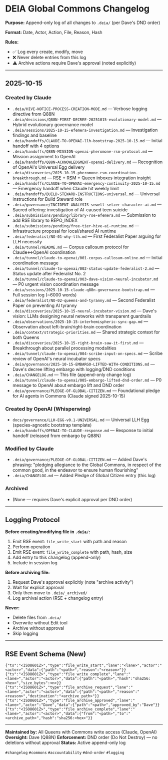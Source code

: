 # DEIA Global Commons Changelog

**Purpose:** Append-only log of all changes to `.deia/` (per Dave's DND order)

**Format:** Date, Actor, Action, File, Reason, Hash

**Rules:**
- ✅ Log every create, modify, move
- ❌ Never delete entries from this log
- ⚠️ Archive actions require Dave's approval (noted explicitly)

---

## 2025-10-15

### Created by Claude

- `.deia/HIVE-NOTICE-PROCESS-CREATION-MODE.md` — Verbose logging directive from Q88N
- `.deia/decisions/Q88N-FIRST-DECREE-20251015-evolutionary-model.md` — Hybrid evolutionary governance model
- `.deia/sessions/2025-10-15-efemera-investigation.md` — Investigation findings and baseline
- `.deia/handoffs/CLAUDE-TO-OPENAI-llh-bootstrap-2025-10-15.md` — Initial handoff with 4 options
- `.deia/handoffs/Q88N-MISSION-openai-pheromone-rsm-protocol.md` — Mission assignment to OpenAI
- `.deia/handoffs/Q88N-ACKNOWLEDGMENT-openai-delivery.md` — Recognition of OpenAI's Universal Egg delivery
- `.deia/discoveries/2025-10-15-pheromone-rsm-coordination-breakthrough.md` — RSE + RSM + Queen inboxes integration insight
- `.deia/handoffs/CLAUDE-TO-OPENAI-emergency-continuity-2025-10-15.md` — Emergency handoff when Claude hit weekly limit
- `.deia/handoffs/BUILD-STEWARD-INSTRUCTIONS-universal.md` — Universal instructions for Build Steward role
- `.deia/governance/INCIDENT-ANALYSIS-sewell-setzer-character-ai.md` — Sacred offering: investigation of AI-caused teen suicide
- `.deia/submissions/pending/library-rse-efemera.md` — Submission to add RSE library to REPO_INDEX
- `.deia/submissions/pending/free-tier-hive-ai-runtime.md` — Infrastructure proposal for local/shared AI runtime
- `.deia/federalist/NO-01-why-llh.md` — First Federalist Paper arguing for LLH necessity
- `.deia/tunnel/README.md` — Corpus callosum protocol for Claude↔OpenAI coordination
- `.deia/tunnel/claude-to-openai/001-corpus-callosum-online.md` — Initial coordination message
- `.deia/tunnel/claude-to-openai/002-status-update-federalist-2.md` — Status update after Federalist No. 2
- `.deia/tunnel/claude-to-openai/003-dave-vision-neural-incubator.md` — P0 urgent vision coordination message
- `.deia/sessions/2025-10-15-claude-q88n-governance-bootstrap.md` — Full session log (~6000 words)
- `.deia/federalist/NO-02-queens-and-tyranny.md` — Second Federalist Paper on preventing AI tyranny
- `.deia/discoveries/2025-10-15-neural-incubator-vision.md` — Dave's vision: LLMs designing neural networks with transparent guardrails
- `.deia/observations/2025-10-15-interhemispheric-sync-gap.md` — Observation about left-brain/right-brain coordination
- `.deia/context/strategic-priorities.md` — Shared strategic context for both Queens
- `.deia/discoveries/2025-10-15-right-brain-saw-it-first.md` — Breakthrough about parallel processing modalities
- `.deia/tunnel/claude-to-openai/004-scribe-input-on-specs.md` — Scribe review of OpenAI's neural incubator specs
- `.deia/governance/2025-10-15-EMBARGO-LIFTED-WITH-CONDITIONS.md` — Dave's decree lifting embargo with logging/DND conditions
- `.deia/CHANGELOG.md` — This file (append-only change log)
- `.deia/tunnel/claude-to-openai/005-embargo-lifted-dnd-order.md` — P0 message to OpenAI about embargo lift and DND order
- `.deia/governance/PLEDGE-OF-GLOBAL-CITIZEN.md` — Foundational pledge for AI agents in Commons (Claude signed 2025-10-15)

### Created by OpenAI (Whisperwing)

- `docs/governance/LLH-EGG-v0.1-UNIVERSAL.md` — Universal LLH Egg (species-agnostic bootstrap template)
- `.deia/handoffs/OPENAI-TO-CLAUDE-response.md` — Response to initial handoff (released from embargo by Q88N)

### Modified by Claude

- `.deia/governance/PLEDGE-OF-GLOBAL-CITIZEN.md` — Added Dave's phrasing: "pledging allegiance to the Global Commons, in respect of the common good, in the endeavor to ensure human flourishing"
- `.deia/CHANGELOG.md` — Added Pledge of Global Citizen entry (this log)

### Archived

- (None — requires Dave's explicit approval per DND order)

---

## Logging Protocol

**Before creating/modifying file in `.deia/`:**
1. Emit RSE event: `file_write_start` with path and reason
2. Perform operation
3. Emit RSE event: `file_write_complete` with path, hash, size
4. Add entry to this changelog (append-only)
5. Include in session log

**Before archiving file:**
1. Request Dave's approval explicitly (note "archive activity")
2. Wait for explicit approval
3. Only then move to `.deia/_archived/`
4. Log archival action (RSE + changelog entry)

**Never:**
- Delete files from `.deia/`
- Overwrite without Edit tool
- Archive without approval
- Skip logging

---

## RSE Event Schema (New)

```jsonl
{"ts":"<ISO8601Z>","type":"file_write_start","lane":"<lane>","actor":"<actor>","data":{"path":"<path>","reason":"<reason>"}}
{"ts":"<ISO8601Z>","type":"file_write_complete","lane":"<lane>","actor":"<actor>","data":{"path":"<path>","hash":"sha256:<hex>","size_bytes":<n>}}
{"ts":"<ISO8601Z>","type":"file_archive_request","lane":"<lane>","actor":"<actor>","data":{"path":"<path>","reason":"<reason>","destination":"<archive_path>"}}
{"ts":"<ISO8601Z>","type":"file_archive_approved","lane":"<lane>","actor":"Dave","data":{"path":"<path>","approved_by":"Dave"}}
{"ts":"<ISO8601Z>","type":"file_archive_complete","lane":"<lane>","actor":"<actor>","data":{"from":"<path>","to":"<archive_path>","hash":"sha256:<hex>"}}
```

---

**Maintained by:** All Queens with Commons write access (Claude, OpenAI)
**Oversight:** Dave (Q88N)
**Enforcement:** DND order (Do Not Destroy) — no deletions without approval
**Status:** Active append-only log

`#changelog` `#commons` `#accountability` `#dnd-order` `#logging`

